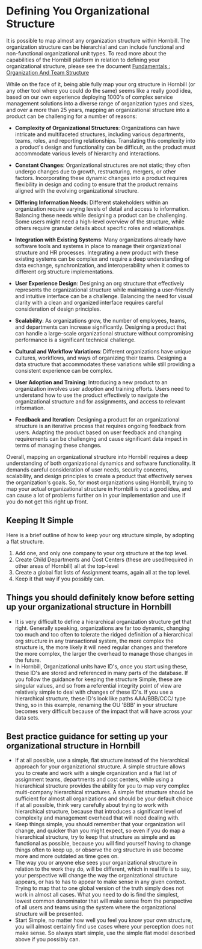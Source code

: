 # Defining You Organizational Structure

It is possible to map almost any organization structure within Hornbill. The organization structure can be hierarchial and can include functional and non-functional organizational unit types.  To read more about the capabilities of the Hornbill platform in relation to defining your organizational structure, please see the document [Fundamentals : Organization And Team Structure](/esp-fundamentals/core-capabilities/organization-and-teams)

While on the face of it, being able fully map your org structure in Hornbill (or any other tool where you could do the same) seems like a really good idea, based on our own experience deploying 1000's of complex service management solutions into a diverse range of organization types and sizes, and over a more than 25 years, mapping an organizational structure into a product can be challenging for a number of reasons:

- __Complexity of Organizational Structures__: Organizations can have intricate and multifaceted structures, including various departments, teams, roles, and reporting relationships. Translating this complexity into a product's design and functionality can be difficult, as the product must accommodate various levels of hierarchy and interactions.

- __Constant Changes__: Organizational structures are not static; they often undergo changes due to growth, restructuring, mergers, or other factors. Incorporating these dynamic changes into a product requires flexibility in design and coding to ensure that the product remains aligned with the evolving organizational structure.

- __Differing Information Needs__: Different stakeholders within an organization require varying levels of detail and access to information. Balancing these needs while designing a product can be challenging. Some users might need a high-level overview of the structure, while others require granular details about specific roles and relationships.

- __Integration with Existing Systems__: Many organizations already have software tools and systems in place to manage their organizational structure and HR processes. Integrating a new product with these existing systems can be complex and require a deep understanding of data exchange, synchronization, and interoperability when it comes to different org structure implementations.

- __User Experience Design__: Designing an org structure that effectively represents the organizational structure while maintaining a user-friendly and intuitive interface can be a challenge. Balancing the need for visual clarity with a clean and organized interface requires careful consideration of design principles.

- __Scalability__: As organizations grow, the number of employees, teams, and departments can increase significantly. Designing a product that can handle a large-scale organizational structure without compromising performance is a significant technical challenge.

- __Cultural and Workflow Variations__: Different organizations have unique cultures, workflows, and ways of organizing their teams. Designing a data structure that accommodates these variations while still providing a consistent experience can be complex.

- __User Adoption and Training__: Introducing a new product to an organization involves user adoption and training efforts. Users need to understand how to use the product effectively to navigate the organizational structure and for assignments, and access to relevant information.

- __Feedback and Iteration__: Designing a product for an organizational structure is an iterative process that requires ongoing feedback from users. Adapting the product based on user feedback and changing requirements can be challenging and cause significant data impact in terms of managing these changes.

Overall, mapping an organizational structure into Hornbill requires a deep understanding of both organizational dynamics and software functionality. It demands careful consideration of user needs, security concerns, scalability, and design principles to create a product that effectively serves the organization's goals. So, for most organizations using Hornbill, trying to map your actual organizational structure in Hornbill is not a good idea, and can cause a lot of problems further on in your implementation and use if you do not get this right up front. 

## Keeping It Simple
Here is a brief outline of how to keep your org structure simple, by adopting a flat structure. 

1. Add one, and only one company to your org structure at the top level. 
2. Create Child Departments and Cost Centers (these are used/required in other areas of Hornbill) all at the top-level
3. Create a global flat lists of Assignment teams, again all at the top level. 
4. Keep it that way if you possibly can.


## Things you should definitely know before setting up your organizational structure in Hornbill
- It is very difficult to define a hierarchical organization structure get that right. Generally speaking, organizations are far too dynamic, changing too much and too often to tolerate the ridged definition of a hierarchical org structure in any transactional system, the more complex the structure is, the more likely it will need regular changes and therefore the more complex, the larger the overhead to manage those changes in the future.
- In Hornbill, Organizational units have ID's, once you start using these, these ID's are stored and referenced in many parts of the database.  If you follow the guidance for keeping the structure Simple, these are singular values, and so from a referential integrity point of view are relatively simple to deal with changes of these ID's. If you use a hierarchical structure, these ID's look like paths AAA/BBB/CCC/ type thing, so in this example, renaming the OU 'BBB' in your structure becomes very difficult because of the impact that will have across your data sets. 

## Best practice guidance for setting up your organizational structure in Hornbill
- If at all possible, use a simple, flat structure instead of the hierarchical approach for your organizational structure. A simple structure allows you to create and work with a single organization and a flat list of assignment teams, departments and cost centers, while using a hierarchical structure provides the ability for you to map very complex multi-company hierarchical structures.  A simple flat structure should be sufficient for almost all organizations and should be your default choice if at all possible, think very carefully about trying to work with hierarchical structure, because that introduces a significant level of complexity and management overhead that will need dealing with.
- Keep things simple, you should remember that your organization will change, and quicker than you might expect, so even if you do map a hierarchical structure, try to keep that structure as simple and as functional as possible, because you will find yourself having to change things often to keep up, or observe the org structure in use become more and more outdated as time goes on. 
- The way you or anyone else sees your organizational structure in relation to the work they do, will be different, which in real life is to say, your perspective will change the way the organizational structure appears, or has to has to appear to make sense in any given context. Trying to map that to one global version of the truth simply does not work in almost all cases.  What you need to do is find the simplest, lowest common denominator that will make sense from the perspective of all users and teams using the system where the organizational structure will be presented. 
- Start Simple, no matter how well you feel you know your own structure, you will almost certainly find use cases where your perception does not make sense. So always start simple, use the simple flat model described above if you possibly can.  


